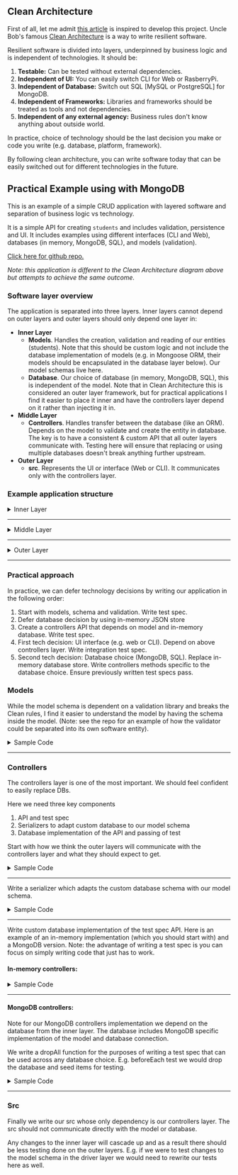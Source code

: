 ## Clean Architecture

First of all, let me admit [this article](https://mannhowie.com/clean-architecture-node) is inspired to develop this project. Uncle Bob's famous [Clean Architecture](https://blog.cleancoder.com/uncle-bob/2012/08/13/the-clean-architecture.html) is a way to write resilient software.

Resilient software is divided into layers, underpinned by business logic and is independent of technologies. It should be:

1. **Testable:** Can be tested without external dependencies.
2. **Independent of UI:** You can easily switch CLI for Web or RasberryPi.
3. **Independent of Database:** Switch out SQL [MySQL or PostgreSQL] for MongoDB.
4. **Independent of Frameworks:** Libraries and frameworks should be treated as tools and not dependencies.
5. **Independent of any external agency:** Business rules don't know anything about outside world.

In practice, choice of technology should be the last decision you make or code you write (e.g. database, platform, framework).

By following clean architecture, you can write software today that can be easily switched out for different technologies in the future.

## Practical Example using with MongoDB

This is an example of a simple CRUD application with layered software and separation of business logic vs technology.

It is a simple API for creating `students` and includes validation, persistence and UI. It includes examples using different interfaces (CLI and Web), databases (in memory, MongoDB, SQL), and models (validation).

[Click here for github repo.](https://github.com/waiphyo285/itemplate-backend)

_Note: this application is different to the Clean Architecture diagram above but attempts to achieve the same outcome._

### Software layer overview

The application is separated into three layers. Inner layers cannot depend on outer layers and outer layers should only depend one layer in:

- **Inner Layer**
  - **Models**. Handles the creation, validation and reading of our entities (students). Note that this should be custom logic and not include the database implementation of models (e.g. in Mongoose ORM, their models should be encapsulated in the database layer below). Our model schemas live here.
  - **Database**. Our choice of database (in memory, MongoDB, SQL), this is independent of the model. Note that in Clean Architecture this is considered an outer layer framework, but for practical applications I find it easier to place it inner and have the controllers layer depend on it rather than injecting it in.
- **Middle Layer**
  - **Controllers**. Handles transfer between the database (like an ORM). Depends on the model to validate and create the entity in database. The key is to have a consistent & custom API that all outer layers communicate with. Testing here will ensure that replacing or using multiple databases doesn't break anything further upstream.
- **Outer Layer**
  - **src**. Represents the UI or interface (Web or CLI). It communicates only with the controllers layer.

### Example application structure

<details>
  <summary>Inner Layer</summary>

```bash
models                    // create new entity by validating payload and returning new read only object
  L validations/students
    L schema.js           //

database                  // database connection and adapter
  L memory                // in memory JSON
    L students.js
  L mongodb               // mongodb alternative
    L connection.js       // connection library
    L seeds               // seed library
      L students-seeds.js // async seed students database
    L models
      L student.js        /** models specific to mongodb. this is different to our business
                          * logic models which handle tests and validation
                          */
```

</details>

---

<details>
  <summary>Middle Layer</summary>

```bash
controllers               // think of it as our internal ORM (logic for our use-cases lies here)
  L students
    L index.js            // other controllers and src rely on this API findData, listData, etc.
    L memory              // in memory
      L index.js          // expose the memory implementation of findData, listData, etc.
      L serializer.js     // serializes to database specific properties
    L mongodb             // mongodb ORM
      L index.js          // uses mongoose implementation of findData, listData, etc.
      L serializer.js     // serializes _id to id
    L postgres            // TODO: Illustrative
```

</details>

---

<details>
  <summary>Outer Layer</summary>

```bash
src
  L cli
    L index.js
  L web                   // express webserver
    L routes
      L api/index.js      // api routes for REST service
      L pages/*.js        // page routes for the dashboard
      L fils/*.js         // file routes for phyical content
    L index.js            // depends on routes
```

</details>

---

### Practical approach

In practice, we can defer technology decisions by writing our application in the following order:

1. Start with models, schema and validation. Write test spec.
2. Defer database decision by using in-memory JSON store
3. Create a controllers API that depends on model and in-memory database. Write test spec.
4. First tech decision: UI interface (e.g. web or CLI). Depend on above controllers layer. Write integration test spec.
5. Second tech decision: Database choice (MongoDB, SQL). Replace in-memory database store. Write controllers methods specific to the database choice. Ensure previously written test specs pass.

### Models

While the model schema is dependent on a validation library and breaks the Clean rules, I find it easier to understand the model by having the schema inside the model. (Note: see the repo for an example of how the validator could be separated into its own software entity).

<details>
  <summary>Sample Code</summary>

```js
const Joi = require("joi");

module.exports = Joi.object().keys({
  name: Joi.string()
    .required()
    .error(() => "must have name as string"),
  age: Joi.number().error(() => "age must be a number"),
  grade: Joi.number().error(() => "grade must be a number"),
  prefect: Joi.boolean().error(() => "prefect must be a boolean"),
});
```

</details>

---

### Controllers

The controllers layer is one of the most important. We should feel confident to easily replace DBs.

Here we need three key components

1. API and test spec
2. Serializers to adapt custom database to our model schema
3. Database implementation of the API and passing of test

Start with how we think the outer layers will communicate with the controllers layer and what they should expect to get.

<details>
  <summary>Sample Code</summary>

```js
const chai = require("chai");
const expect = chai.expect;
const studentsDb = require("./index");

describe("studentsDb", () => {
  beforeEach(async () => {
    await studentsDb.dropAll();
    const howie = {
      name: "howie",
      age: 16,
      grade: 11,
      prefect: true,
    };
    const bill = {
      name: "bill",
      age: 18,
      grade: 11,
      prefect: false,
    };
    await studentsDb.addData(howie);
    await studentsDb.addData(bill);
  });

  it("drops collection", async () => {
    await studentsDb.dropAll();
    const input = await studentsDb.listData();
    const inputLength = input.length;
    const actualLength = 0;
    expect(inputLength).to.equal(actualLength);
  });

  it("lists students", async () => {
    const input = await studentsDb.listData();
    const inputLength = input.length;
    const actualLength = 2;
    expect(inputLength).to.equal(actualLength);
  });

  it("finds single student by id", async () => {
    const input = await studentsDb.listData();
    const firstId = input[0]._id;

    const findInput = await studentsDb.findData("id", firstId);
    const inputId = findInput._id;
    const actualId = firstId;
    expect(inputId).to.eql(actualId);
  });

  it("finds many student by properties", async () => {
    const input = await studentsDb.findDataBy({ grade: 11 });
    const inputName = input.map((el) => el.name);
    const actualName = ["howie", "bill"];
    expect(inputName).to.eql(actualName);
  });

  it("inserts a student", async () => {
    let input = {
      name: "felix",
      grade: 10,
      age: 16,
    };
    const newStudent = await studentsDb.addData(input);
    inputOjb = {
      ...input,
      profile_images: [],
      prefect: false,
    };
    const actualObj = {
      profile_images: [],
      prefect: false,
      name: "felix",
      grade: 10,
      age: 16,
    };
    expect(inputOjb).to.eql(actualObj);
  });

  it("deletes a student", async () => {
    const students = await studentsDb.listData();
    const firstId = students[0]._id.toString();
    const validInput = await studentsDb.deleteData(firstId);
    expect(validInput).to.instanceOf(Object);

    const newStudents = await studentsDb.listData();
    const inputLength = newStudents.length;
    const actualLength = 1;
    expect(inputLength).to.equal(actualLength);
  });
});
```

</details>

---

Write a serializer which adapts the custom database schema with our model schema.

<details>
  <summary>Sample Code</summary>

```js
const single = (dataObj) => {
  // prevent key
  return dataObj;
};

const serializer = (data) => {
  if (!data) {
    return null;
  } else if (Array.isArray(data)) {
    return data.map(single);
  } else {
    return single(data);
  }
};

module.exports = serializer;
```

</details>

---

Write custom database implementation of the test spec API. Here is an example of an in-memory implementation (which you should start with) and a MongoDB version. Note: the advantage of writing a test spec is you can focus on simply writing code that just has to work.

#### In-memory controllers:

<details>
  <summary>Sample Code</summary>

```js
let STUDENTS = require("../../../databases/memory/students");
const utils = require("../../../helpers/common");
const serialize = require("./serializer"); // switch custom

const listData = () => {
  return Promise.resolve(serialize(STUDENTS));
};

const findData = (prop, val) => {
  const student = STUDENTS.find((student) => student[prop] == val);
  return Promise.resolve(serialize(student));
};

const findDataBy = (prop, val) => {
  const student = STUDENTS.filter((student) => student[prop] == val);
  return Promise.resolve(serialize(student));
};

const addData = (dataObj) => {
  dataObj.id = utils.objectId();
  STUDENTS.push(dataObj);
  return findData("id", dataObj.id);
};

const deleteData = (id) => {
  return findData("id", id).then((student) => {
    if (student.id == id) {
      STUDENTS = STUDENTS.filter((student) => student.id != id);
      return { id: id };
    }
    return null;
  });
};

const dropAll = () => {
  STUDENTS = [];
  return STUDENTS;
};

module.exports = {
  listData,
  findData,
  findDataBy,
  addData,
  deleteData,
  dropAll,
};
```

</details>

---

#### MongoDB controllers:

Note for our MongoDB controllers implementation we depend on the database from the inner layer. The database includes MongoDB specific implementation of the model and database connection.

We write a dropAll function for the purposes of writing a test spec that can be used across any database choice. E.g. beforeEach test we would drop the database and seed items for testing.

<details>
  <summary>Sample Code</summary>

```js
const Student = require("../../../databases/mongodb/models/student");
const serialize = require("./serializer"); // switch custom

const listData = () => {
  return Student.find({}).then(serialize);
};

const findData = (prop, val) => {
  if (prop === "id") prop = "_id";
  return Student.find({ [prop]: val }).then((resp) => {
    return serialize(resp[0]);
  });
};

const findDataBy = (params) => {
  return Student.find(params).then(serialize);
};

const addData = (dataObj) => {
  return Student.create(dataObj).then(serialize);
};

const updateData = (id, dataObj) => {
  return Student.findByIdAndUpdate(id, dataObj).then(serialize);
};

const deleteData = (id) => {
  return Student.findByIdAndDelete(id).then(serialize);
};

const dropAll = () => {
  return Student.remove();
};

module.exports = {
  listData,
  findData,
  findDataBy,
  addData,
  updateData,
  deleteData,
  dropAll,
};
```

</details>

---

### Src

Finally we write our src whose only dependency is our controllers layer. The src should not communicate directly with the model or database.

Any changes to the inner layer will cascade up and as a result there should be less testing done on the outer layers. E.g. if we were to test changes to the model schema in the driver layer we would need to rewrite our tests here as well.
